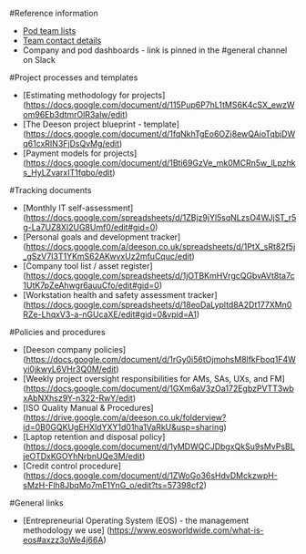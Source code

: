 #Reference information

- [Pod team lists](https://docs.google.com/document/d/1g6r1k6JgFNe_4NvvZfSa4ROONzUNWWGMedb-gBHQkkk/edit#heading=h.bwbcgo8uj5ew)
- [Team contact details](https://deeson-agency.slack.com/team)
- Company and pod dashboards - link is pinned in the #general channel on Slack

#Project processes and templates

- [Estimating methodology for projects]
(https://docs.google.com/document/d/115Pup6P7hL1tMS6K4cSX_ewzWom96Eb3dtmrOlR3alw/edit)
- [The Deeson project blueprint - template]
(https://docs.google.com/document/d/1fqNkhTgEo6OZj8ewQAioTqbjDWq61cxRIN3FjDsQvMg/edit)
- [Payment models for projects]
(https://docs.google.com/document/d/1Bti69GzVe_mk0MCRn5w_lLpzhks_HyLZvarxIT1fqbo/edit)

#Tracking documents

- [Monthly IT self-assessment]
(https://docs.google.com/spreadsheets/d/1ZBjz9jYl5sqNLzsO4WJjST_r5g-La7UZ8XI2UG8Umf0/edit#gid=0) 
- [Personal goals and development tracker]
(https://docs.google.com/a/deeson.co.uk/spreadsheets/d/1PtX_sRt82f5j_gSzV7I3T1YKmS62AKwvxUz2mfuCquc/edit)
- [Company tool list / asset register]
(https://docs.google.com/spreadsheets/d/1jOTBKmHVrgcQGbvAVt8ta7c1UtK7pZeAhwgr6auuCfo/edit#gid=0)
- [Workstation health and safety assessment tracker]
(https://docs.google.com/spreadsheets/d/18eoDaLypltd8A2Dt177XMn0RZe-LhqxV3-a-nGUcaXE/edit#gid=0&vpid=A1)

#Policies and procedures

- [Deeson company policies] (https://docs.google.com/document/d/1rGy0i56tOjmohsM8lfkFboq1F4Wyi0jkwyL6VHr3Q0M/edit)
- [Weekly project oversight responsibilities for AMs, SAs, UXs, and FM]
(https://docs.google.com/document/d/1GXm6aV3zOa172EgbzPVTT3wbxAbNXhsz9Y-n322-RwY/edit) 
- [ISO Quality Manual & Procedures]
(https://drive.google.com/a/deeson.co.uk/folderview?id=0B0GQKUgEHXldYXY1d01ha1VaRkU&usp=sharing)
- [Laptop retention and disposal policy]
(https://docs.google.com/document/d/1yMDWQCJDbgxQkSu9sMvPsBLjeOTDxKGOYhNrbnUQe3M/edit) 
- [Credit control procedure]
(https://docs.google.com/document/d/1ZWoGo36sHdvDMckzwpH-sMzH-Flh8JbqMo7mE1YnG_o/edit?ts=57398cf2)

#General links

- [Entrepreneurial Operating System (EOS) - the management methodology we use]
(https://www.eosworldwide.com/what-is-eos#axzz3oWe4j66A)



